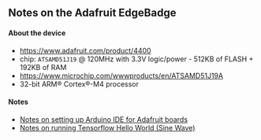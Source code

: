 
## Notes on the Adafruit EdgeBadge


#### About the device

* https://www.adafruit.com/product/4400
* chip: `ATSAMD51J19` @ 120MHz with 3.3V logic/power - 512KB of FLASH + 192KB of RAM
* https://www.microchip.com/wwwproducts/en/ATSAMD51J19A
* 32-bit ARM® Cortex®-M4 processor


#### Notes

* [Notes on setting up Arduino IDE for Adafruit boards](notes-arduino-ide-adafruit-setup.md)
* [Notes on running Tensorflow Hello World (Sine Wave)](notes-tensorflow-hello-world.md)





